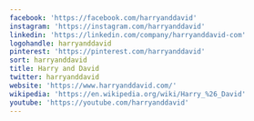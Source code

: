 ```yaml
---
facebook: 'https://facebook.com/harryanddavid'
instagram: 'https://instagram.com/harryanddavid'
linkedin: 'https://linkedin.com/company/harryanddavid-com'
logohandle: harryanddavid
pinterest: 'https://pinterest.com/harryanddavid'
sort: harryanddavid
title: Harry and David
twitter: harryanddavid
website: 'https://www.harryanddavid.com/'
wikipedia: 'https://en.wikipedia.org/wiki/Harry_%26_David'
youtube: 'https://youtube.com/harryanddavid'
---
```

